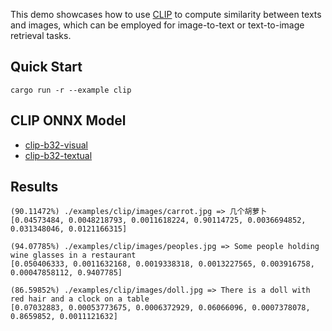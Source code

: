 This demo showcases how to use [CLIP](https://github.com/openai/CLIP) to compute similarity between texts and images, which can be employed for image-to-text or text-to-image retrieval tasks.

## Quick Start

```shell
cargo run -r --example clip
```

## CLIP ONNX Model

- [clip-b32-visual](https://github.com/jamjamjon/assets/releases/download/v0.0.1/clip-b32-visual.onnx)  
- [clip-b32-textual](https://github.com/jamjamjon/assets/releases/download/v0.0.1/clip-b32-textual.onnx)


## Results

```shell
(90.11472%) ./examples/clip/images/carrot.jpg => 几个胡萝卜 
[0.04573484, 0.0048218793, 0.0011618224, 0.90114725, 0.0036694852, 0.031348046, 0.0121166315]

(94.07785%) ./examples/clip/images/peoples.jpg => Some people holding wine glasses in a restaurant 
[0.050406333, 0.0011632168, 0.0019338318, 0.0013227565, 0.003916758, 0.00047858112, 0.9407785]

(86.59852%) ./examples/clip/images/doll.jpg => There is a doll with red hair and a clock on a table 
[0.07032883, 0.00053773675, 0.0006372929, 0.06066096, 0.0007378078, 0.8659852, 0.0011121632]
```